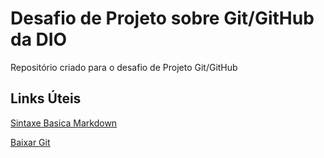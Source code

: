 # Desafio de Projeto sobre Git/GitHub da DIO
Repositório criado para o desafio de Projeto Git/GitHub

## Links Úteis
[Sintaxe Basica Markdown](https://www.markdownguide.org/basic-syntax/)

[Baixar Git](https://git-scm.com/downloads)
